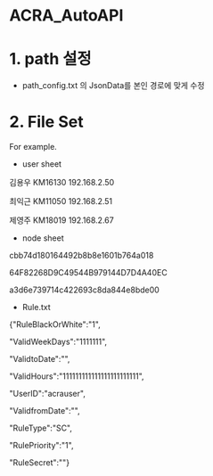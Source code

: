 # ACRA_AutoAPI
# 1. path 설정
- path_config.txt 의 JsonData를 본인 경로에 맞게 수정
# 2. File Set
For example.
- user sheet

김용우	KM16130	192.168.2.50

최익근	KM11050	192.168.2.51

제영주	KM18019	192.168.2.67

- node sheet

cbb74d180164492b8b8e1601b764a018

64F82268D9C49544B979144D7D4A40EC

a3d6e739714c422693c8da844e8bde00

- Rule.txt

{"RuleBlackOrWhite":"1",

 "ValidWeekDays":"1111111",
 
 "ValidtoDate":"",
 
 "ValidHours":"111111111111111111111111",
 
 "UserID":"acrauser",
 
 "ValidfromDate":"",
 
 "RuleType":"SC",
 
 "RulePriority":"1",
 
 "RuleSecret":""}
